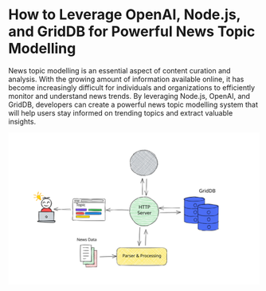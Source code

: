 # How to Leverage OpenAI, Node.js, and GridDB for Powerful News Topic Modelling

News topic modelling is an essential aspect of content curation and analysis. With the growing amount of information available online, it has become increasingly difficult for individuals and organizations to efficiently monitor and understand news trends. By leveraging Node.js, OpenAI, and GridDB, developers can create a powerful news topic modelling system that will help users stay informed on trending topics and extract valuable insights.

![system-arch](assets/images/system-arch.svg)
